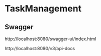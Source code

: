 # TaskManagement


## Swagger

http://localhost:8080/swagger-ui/index.html

http://localhost:8080/v3/api-docs

